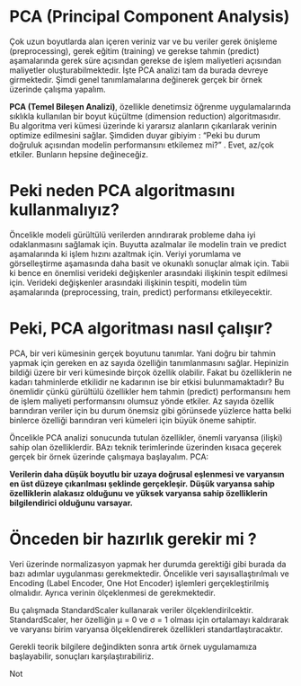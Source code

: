 # PCA (Principal Component Analysis)

Çok uzun boyutlarda alan içeren veriniz var ve bu veriler gerek önişleme (preprocessing), gerek eğitim (training) ve gerekse tahmin (predict) aşamalarında gerek süre açısından gerekse de işlem maliyetleri açısından maliyetler oluşturabilmektedir. İşte PCA analizi tam da burada devreye girmektedir. Şimdi genel tanımlamalarına değinerek gerçek bir örnek üzerinde çalışma yapalım.
 
**PCA (Temel Bileşen Analizi)**,  özellikle denetimsiz öğrenme uygulamalarında sıklıkla kullanılan bir boyut küçültme (dimension reduction) algoritmasıdır. Bu algoritma veri kümesi üzerinde ki yararsız alanların çıkarılarak verinin optimize edilmesini sağlar. Şimdiden duyar gibiyim : “Peki bu durum doğruluk açısından modelin performansını etkilemez mi?” . Evet, az/çok etkiler. Bunların hepsine değineceğiz. 

# Peki neden PCA algoritmasını kullanmalıyız?

Öncelikle modeli gürültülü verilerden arındırarak probleme daha iyi odaklanmasını sağlamak için.
Buyutta azalmalar ile modelin train ve predict aşamalarında ki işlem hızını azaltmak için.
Veriyi yorumlama ve görselleştirme aşamasında daha basit ve okunaklı sonuçlar almak için.
Tabii ki bence en önemlisi verideki değişkenler arasındaki ilişkinin tespit edilmesi için. Verideki değişkenler arasındaki ilişkinin tespiti, modelin tüm aşamalarında (preprocessing, train, predict)  performansı etkileyecektir.

# Peki, PCA algoritması nasıl çalışır?

PCA, bir veri kümesinin gerçek boyutunu tanımlar. Yani doğru bir tahmin yapmak için gereken en az sayıda özelliğin tanımlanmasını sağlar. Hepinizin bildiği üzere bir veri kümesinde birçok özellik olabilir. Fakat bu özelliklerin ne kadarı tahminlerde etkilidir ne kadarının ise bir etkisi bulunmamaktadır? Bu önemlidir çünkü gürültülü özellikler hem tahmin (predict) performansını hem de işlem maliyeti performansını olumsuz yönde etkiler. Az sayıda özellik barındıran veriler için bu durum önemsiz gibi görünsede yüzlerce hatta belki binlerce özelliği barındıran veri kümeleri için büyük öneme sahiptir.

Öncelikle PCA analizi sonucunda tutulan özellikler, önemli varyansa (ilişki) sahip olan özelliklerdir. BAzı teknik terimlerinde üzerinden kısaca geçerek gerçek bir örnek üzerinde çalışmaya başlayalım. PCA:

**Verilerin daha düşük boyutlu bir uzaya doğrusal eşlenmesi ve varyansın en üst düzeye çıkarılması şeklinde gerçekleşir.**
**Düşük varyansa sahip özelliklerin alakasız olduğunu ve yüksek varyansa sahip özelliklerin bilgilendirici olduğunu varsayar.**

# Önceden bir hazırlık gerekir mi ?

Veri üzerinde normalizasyon yapmak her durumda gerektiği gibi burada da bazı adımlar uygulanması gerekmektedir. Öncelikle veri sayısallaştırılmalı ve Encoding (Label Encoder, One Hot Encoder) işlemleri gerçekleştirilmiş olmalıdır. Ayrıca verinin ölçeklenmesi de gerekmektedir.

Bu çalışmada StandardScaler kullanarak veriler ölçeklendirilcektir. StandardScaler, her özelliğin μ = 0 ve σ = 1 olması için ortalamayı kaldırarak ve varyansı birim varyansa ölçeklendirerek özellikleri standartlaştıracaktır. 

Gerekli teorik bilgilere değindikten sonra artık örnek uygulamamıza başlayabilir, sonuçları karşılaştırabiliriz.

Not

